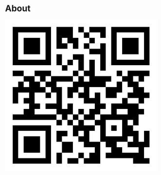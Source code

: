 About
=====

[![alt text](https://raw.githubusercontent.com/suvozit/About/master/qr-code-suvozit.com.png "suvozit.com")](http://suvozit.com)

